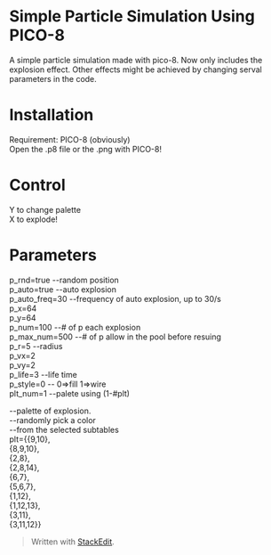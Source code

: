 ﻿# Simple Particle Simulation Using PICO-8
A simple particle simulation made with pico-8. Now only includes the explosion effect. Other effects might be achieved by changing serval parameters in the code.
# Installation
Requirement: PICO-8 (obviously)  
Open the .p8 file or the .png with PICO-8!
# Control
Y to change palette  
X to explode!
# Parameters
p_rnd=true --random position  
p_auto=true --auto explosion  
p_auto_freq=30 --frequency of auto explosion, up to 30/s  
p_x=64  
p_y=64  
p_num=100 --# of p each explosion  
p_max_num=500 --# of p allow in the pool before resuing  
p_r=5	--radius  
p_vx=2  
p_vy=2  
p_life=3	--life time  
p_style=0  -- 0=>fill 1=>wire  
plt_num=1	--palete using (1-#plt)  
  
--palette of explosion.  
--randomly pick a color  
--from the selected subtables  
plt={{9,10},  
					{8,9,10},  
					{2,8},  
					{2,8,14},  
					{6,7},  
					{5,6,7},  
					{1,12},  
					{1,12,13},  
					{3,11},   
					{3,11,12}}   


> Written with [StackEdit](https://stackedit.io/).
